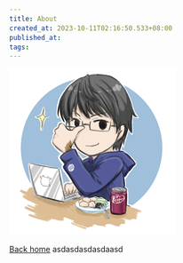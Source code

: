 ```yaml
---
title: About
created_at: 2023-10-11T02:16:50.533+08:00
published_at: 
tags:
---
```


![](_attachments/me.png)

[Back home](/)
asdasdasdasdaasd